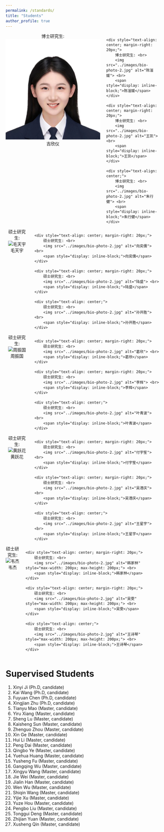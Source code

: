 ```yaml
---
permalink: /standards/
title: "Students"
author_profile: true
---
```


<div style="display: flex; justify-content: space-between;">
    <div style="text-align: center; margin-right: 20px;">
        博士研究生: <br>
        <img src="../images/students/1_xinyi.jpg" alt="吉欣仪"> <br>
        <span style="display: inline-block;">吉欣仪</span>
    </div>
    
    <div style="text-align: center; margin-right: 20px;">
        博士研究生: <br>
        <img src="../images/bio-photo-2.jpg" alt="陈滏媛"> <br>
        <span style="display: inline-block;">陈滏媛</span>
    </div>
    
    <div style="text-align: center; margin-right: 20px;">
        博士研究生: <br>
        <img src="../images/bio-photo-2.jpg" alt="王凯"> <br>
        <span style="display: inline-block;">王凯</span>
    </div>
    
    <div style="text-align: center;">
        博士研究生: <br>
        <img src="../images/bio-photo-2.jpg" alt="朱行健"> <br>
        <span style="display: inline-block;">朱行健</span>
    </div>
</div>



<div style="display: flex; justify-content: space-between;">
    <div style="text-align: center; margin-right: 20px;">
        硕士研究生: <br>
        <img src="../images/bio-photo-2.jpg" alt="毛天宇"> <br>
        <span style="display: inline-block;">毛天宇</span>
    </div>
    
    <div style="text-align: center; margin-right: 20px;">
        硕士研究生: <br>
        <img src="../images/bio-photo-2.jpg" alt="向奕儒"> <br>
        <span style="display: inline-block;">向奕儒</span>
    </div>
    
    <div style="text-align: center; margin-right: 20px;">
        硕士研究生: <br>
        <img src="../images/bio-photo-2.jpg" alt="陆盛"> <br>
        <span style="display: inline-block;">陆盛</span>
    </div>
    
    <div style="text-align: center;">
        硕士研究生: <br>
        <img src="../images/bio-photo-2.jpg" alt="孙开胜"> <br>
        <span style="display: inline-block;">孙开胜</span>
    </div>
</div>


<div style="display: flex; justify-content: space-between;">
    <div style="text-align: center; margin-right: 20px;">
        硕士研究生: <br>
        <img src="../images/bio-photo-2.jpg" alt="周振国"> <br>
        <span style="display: inline-block;">周振国</span>
    </div>
    
    <div style="text-align: center; margin-right: 20px;">
        硕士研究生: <br>
        <img src="../images/bio-photo-2.jpg" alt="葛欣"> <br>
        <span style="display: inline-block;">葛欣</span>
    </div>
    
    <div style="text-align: center; margin-right: 20px;">
        硕士研究生: <br>
        <img src="../images/bio-photo-2.jpg" alt="李辉"> <br>
        <span style="display: inline-block;">李辉</span>
    </div>
    
    <div style="text-align: center;">
        硕士研究生: <br>
        <img src="../images/bio-photo-2.jpg" alt="叶青波"> <br>
        <span style="display: inline-block;">叶青波</span>
    </div>
</div>



<div style="display: flex; justify-content: space-between;">
    <div style="text-align: center; margin-right: 20px;">
        硕士研究生: <br>
        <img src="../images/bio-photo-2.jpg" alt="黄跃花"> <br>
        <span style="display: inline-block;">黄跃花</span>
    </div>
    
    <div style="text-align: center; margin-right: 20px;">
        硕士研究生: <br>
        <img src="../images/bio-photo-2.jpg" alt="付宇笙"> <br>
        <span style="display: inline-block;">付宇笙</span>
    </div>
    
    <div style="text-align: center; margin-right: 20px;">
        硕士研究生: <br>
        <img src="../images/bio-photo-2.jpg" alt="吴港庆"> <br>
        <span style="display: inline-block;">吴港庆</span>
    </div>
    
    <div style="text-align: center;">
        硕士研究生: <br>
        <img src="../images/bio-photo-2.jpg" alt="王星宇"> <br>
        <span style="display: inline-block;">王星宇</span>
    </div>
</div>


<div style="display: flex; justify-content: space-between;">
    <div style="text-align: center; margin-right: 20px;">
        硕士研究生: <br>
        <img src="../images/bio-photo-2.jpg" alt="韦杰" style="max-width: 200px; max-height: 200px;"> <br>
        <span style="display: inline-block;">韦杰</span>
    </div>
    
    <div style="text-align: center; margin-right: 20px;">
        硕士研究生: <br>
        <img src="../images/bio-photo-2.jpg" alt="韩家林" style="max-width: 200px; max-height: 200px;"> <br>
        <span style="display: inline-block;">韩家林</span>
    </div>
    
    <div style="text-align: center; margin-right: 20px;">
        硕士研究生: <br>
        <img src="../images/bio-photo-2.jpg" alt="吴雯" style="max-width: 200px; max-height: 200px;"> <br>
        <span style="display: inline-block;">吴雯</span>
    </div>
    
    <div style="text-align: center;">
        硕士研究生: <br>
        <img src="../images/bio-photo-2.jpg" alt="王诗琴" style="max-width: 200px; max-height: 200px;"> <br>
        <span style="display: inline-block;">王诗琴</span>
    </div>
</div>













Supervised Students 
======

1. Xinyi Ji (Ph.D, candidate)
1. Kai Wang (Ph.D, candidate)
1. Fuyuan Chen (Ph.D, candidate)
1. Xingjian Zhu (Ph.D, candidate)
1. Tianyu Mao (Master, candidate)
1. Yiru Xiang (Master, candidate)
1. Sheng Lu (Master, candidate)
1. Kaisheng Sun (Master, candidate)
1. Zhenguo Zhou (Master, candidate)
1. Xin Ge (Master, candidate)
1. Hui Li (Master, candidate)
1. Peng Dai (Master, candidate)
1. Qingbo Ye (Master, candidate)
1. Yuehua Huang (Master, candidate)
1. Yusheng Fu (Master, candidate)
1. Gangqing Wu (Master, candidate)
1. Xingyu Wang (Master, candidate)
1. Jie Wei (Master, candidate)
1. Jialin Han (Master, candidate)
1. Wen Wu (Master, candidate)
1. Shiqin Wang (Master, candidate)
1. Yijie Xu (Master, candidate)
1. Yuze Hou (Master, candidate)
1. Pengbo Liu (Master, candidate)
1. Tonggui Deng (Master, candidate)
1. Zhijian Yuan (Master, candidate)
1. Xusheng Qin (Master, candidate)




